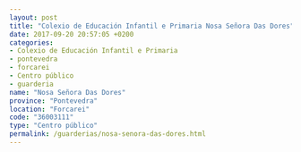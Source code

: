 ```yaml
---
layout: post
title: "Colexio de Educación Infantil e Primaria Nosa Señora Das Dores"
date: 2017-09-20 20:57:05 +0200
categories:
- Colexio de Educación Infantil e Primaria
- pontevedra
- forcarei
- Centro público
- guarderia
name: "Nosa Señora Das Dores"
province: "Pontevedra"
location: "Forcarei"
code: "36003111"
type: "Centro público"
permalink: /guarderias/nosa-senora-das-dores.html
---
```

